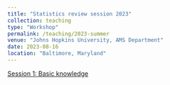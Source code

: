 ```yaml
---
title: "Statistics review session 2023"
collection: teaching
type: "Workshop"
permalink: /teaching/2023-summer
venue: "Johns Hopkins University, AMS Department"
date: 2023-08-16
location: "Baltimore, Maryland"
---
```


[Session 1: Basic knowledge](https://drive.google.com/file/d/1JA1GZ0BhuytsvUXdt9v3F6Amqpb1If7w/view?usp=share_link)
